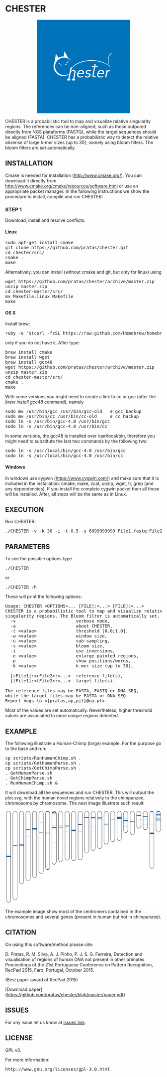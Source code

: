 # CHESTER #
<p align="center"><img src="imgs/logo.png" 
alt="CHESTER" width="300" height="300" border="0" /></p>
CHESTER is a probabilistic tool to map and visualize relative singularity regions.
The references can be non-aligned, such as those outputed directly from NGS plataforms (FASTQ), while the target sequences should be aligned (FASTA). CHESTER has a probabilistic way to detect the relative absense of large k-mer sizes (up to 30), namely using bloom filters. The bloom filters are set automatically.

## INSTALLATION ##

Cmake is needed for installation (http://www.cmake.org/). You can download it directly from http://www.cmake.org/cmake/resources/software.html or use an appropriate packet manager. In the following instructions we show the procedure to install, compile and run CHESTER:

### STEP 1

Download, install and resolve conflicts.

#### Linux 
<pre>
sudo apt-get install cmake
git clone https://github.com/pratas/chester.git
cd chester/src/
cmake .
make
</pre>

Alternatively, you can install (without cmake and git, but only for linux) using
<pre>
wget https://github.com/pratas/chester/archive/master.zip
unzip master.zip
cd chester-master/src/
mv Makefile.linux Makefile
make
</pre>

#### OS X
Install brew:
<pre>
ruby -e "$(curl -fsSL https://raw.github.com/Homebrew/homebrew/go/install)"
</pre>
only if you do not have it. After type:
<pre>
brew install cmake
brew install wget
brew install gcc48
wget https://github.com/pratas/chester/archive/master.zip
unzip master.zip
cd chester-master/src/
cmake .
make
</pre>
With some versions you might need to create a link to cc or gcc (after the *brew install gcc48* command), namely
<pre>
sudo mv /usr/bin/gcc /usr/bin/gcc-old   # gcc backup
sudo mv /usr/bin/cc /usr/bin/cc-old     # cc backup
sudo ln -s /usr/bin/gcc-4.8 /usr/bin/gcc
sudo ln -s /usr/bin/gcc-4.8 /usr/bin/cc
</pre>
In some versions, the gcc48 is installed over /usr/local/bin, therefore you might need to substitute the last two commands by the following two:
<pre>
sudo ln -s /usr/local/bin/gcc-4.8 /usr/bin/gcc
sudo ln -s /usr/local/bin/gcc-4.8 /usr/bin/cc
</pre>

#### Windows

In windows use cygwin (https://www.cygwin.com/) and make sure that it is included in the installation: cmake, make, zcat, unzip, wget, tr, grep (and any dependencies). If you install the complete cygwin packet then all these will be installed. After, all steps will be the same as in Linux.

## EXECUTION

Run CHESTER:

<pre>
./CHESTER -v -k 30 -i -t 0.5 -s 6099999999 File1.fastq:File2.fastq:File3.fasta FileA.fasta:FileB.fasta
</pre>

## PARAMETERS

To see the possible options type
<pre>
./CHESTER
</pre>
or
<pre>
./CHESTER -h
</pre>

These will print the following options:
<pre>
Usage: CHESTER &#60OPTIONS&#62... [FILE]:&#60...&#62 [FILE]:&#60...&#62
CHESTER is a probabilistic tool to map and visualize relative
singularity regions. The Bloom filter is automatically set.                                                    
  -v                       verbose mode,             
  -a                       about CHESTER,            
  -t &#60value&#62               threshold [0.0;1.0],      
  -w &#60value&#62               window size,              
  -u &#60value&#62               sub-sampling,             
  -s &#60value&#62               bloom size,               
  -i                       use inversions,           
  -e &#60value&#62               enlarge painted regions,        
  -p                       show positions/words,
  -k &#60value&#62               k-mer size (up to 30),               
                                                     
  [rFile1]:&#60rFile2&#62:&#60...&#62  reference file(s),   
  [tFile1]:&#60tFile2&#62:&#60...&#62  target file(s).           

The reference files may be FASTA, FASTQ or DNA-SEQ,
while the target files may be FASTA or DNA-SEQ.
Report bugs to &#60{pratas,ap,pjf}@ua.pt&#62. 
</pre>

Most of the values are set automatically. Nevertheless, higher threshold values are associated to more unique regions detected.

## EXAMPLE ##

The following illustrate a Human-Chimp (large) example. For the purpose go to the base and run:
<pre>
cp scripts/RunHumanChimp.sh .
cp scripts/GetHumanParse.sh .
cp scripts/GetChimpParse.sh .
. GetHumanParse.sh
. GetChimpParse.sh
. RunHumanChimp.sh &
</pre>

It will download all the sequences and run CHESTER.
This will output the plot.svg, with the human novel regions relatively to the chimpanzee, chromosome by chromosome. The next image illustrate such result:

<p align="center"><img src="imgs/example.png" 
alt="CHESTER" width="600" height="300" border="0" /></p>

The example image show most of the centromers contained in the chromosomes and several genes (present in human but not in chimpanzee).

## CITATION ##

On using this software/method please cite:

D. Pratas, R. M. Silva, A. J. Pinho, P. J. S. G. Ferreira, Detection and visualisation of regions of human DNA not present in other primates. Proceedings of the 21st Portuguese Conference on Pattern Recognition, RecPad 2015, Faro, Portugal, October 2015. 

(Best paper award of RecPad 2015)

[Download paper] (https://github.com/pratas/chester/blob/master/paper.pdf)

## ISSUES ##

For any issue let us know at [issues link](https://github.com/pratas/chester/issues).

## LICENSE ##

GPL v3.

For more information:
<pre>http://www.gnu.org/licenses/gpl-3.0.html</pre>

                                                    

